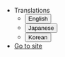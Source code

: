 - Translations
  <!-- - [:us: English](/)
  - [:jp: Japanese](jp/)
  - [:kr: Korean](kr/) -->
  - <button onclick="switchLanguage('en')">English</button>
  - <button onclick="switchLanguage('jp')">Japanese</button>
  - <button onclick="switchLanguage('kr')">Korean</button>
- [Go to site](https://access.digitalbarricade.com/)
